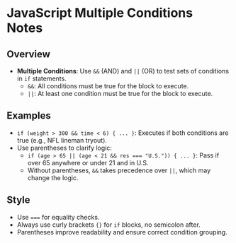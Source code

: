 JavaScript Multiple Conditions Notes
====================================

Overview
--------

-   **Multiple Conditions**: Use `&&` (AND) and `||` (OR) to test sets of conditions in `if` statements.
    -   `&&`: All conditions must be true for the block to execute.
    -   `||`: At least one condition must be true for the block to execute.

Examples
--------

-   `if (weight > 300 && time < 6) { ... }`: Executes if both conditions are true (e.g., NFL lineman tryout).
-   Use parentheses to clarify logic:
    -   `if (age > 65 || (age < 21 && res === "U.S.")) { ... }`: Pass if over 65 anywhere or under 21 and in U.S.
    -   Without parentheses, `&&` takes precedence over `||`, which may change the logic.

Style
-----

-   Use `===` for equality checks.
-   Always use curly brackets `{}` for `if` blocks, no semicolon after.
-   Parentheses improve readability and ensure correct condition grouping.
